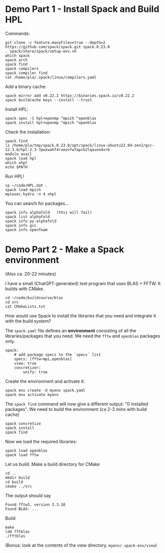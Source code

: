 # Demo Part 1 - Install Spack and Build HPL

Commands:

    git clone -c feature.manyFiles=true --depth=2 https://github.com/spack/spack.git spack.0.23.0
    . spack/share/spack/setup-env.sh
    which spack
    spack arch
    spack find
    spack compilers
    spack compiler find
    cat /home/pla/.spack/linux/compilers.yaml

Add a binary cache:

    spack mirror add v0.22.2 https://binaries.spack.io/v0.22.2
    spack buildcache keys --install --trust

Install HPL:

    spack spec -I hpl+openmp ^mpich ^openblas
    spack install hpl+openmp ^mpich ^openblas

Check the installation:

    spack find
    ls /home/pla/tmp/spack.0.23.0/opt/spack/linux-ubuntu22.04-zen2/gcc-12.3.0/hpl-2.3-7pwzwahf4rueovfw7apck2lqavon4xr6
    module avail
    spack load hpl
    which xhpl
    echo $PATH

Run HPL!

    cp ~/code/HPL.dat .
    spack load mpich
    mpiexec.hydra -n 4 xhpl

You can search for packages...

    spack info alphafold   (this will fail)
    spack list alphafold
    spack info py-alphafold
    spack info gcc
    spack info openfoam

# Demo Part 2 - Make a Spack environment

(Also ca. 20-22 minutes)

I have a small (ChatGPT-generated) test program that uses BLAS + FFTW. It builds with CMake.

    cd ~/code/buildcourse/blas
    cd src
    cat CMakeLists.txt

How would use Spack to install the libraries that you need and integrate it with the build system?

The `spack.yaml` file defines an **environment** consisting of all the libraries/packages that you need. We need the `fftw` and `openblas` packages only.

    spack:
        # add package specs to the `specs` list
        specs: [fftw~mpi,openblas]
        view: true
        concretizer:
            unify: true

Create the environment and activate it:

    spack env create -d myenv spack.yaml
    spack env activate myenv

The `spack find` command will now give a different output: "0 installed packages". We need to build the environment (ca 2-3 mins with build cache)

    spack concretize
    spack install
    spack find

Now we load the required libraries:

    spack load openblas
    spack load fftw

Let us build. Make a build directory for CMake

    cd ..
    mkdir build
    cd build
    cmake ../src

The output should say

    Found fftw3, version 3.3.10
    Found BLAS: ...

Build

    make
    ldd fftblas
    ./fftblas

(Bonus: look at the contents of the view directory. `myenv/.spack-env/view`)

